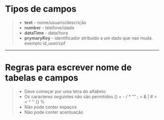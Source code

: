 # Tipos de campos
> - **text** - nome/usuario/descrição  
>- **number** - telefone/idade  
>- **dataTime** - data/hora  
>- **prymaryKey** - identificador 
atribuido a um dado que nao muda. exemplo id_user/cpf
___  
# Regras para escrever nome de tabelas e campos

> - Deve começar por uma letra do alfabeto  
> - Os caracteres seguintes não são permitidos () + - / * "" ; = & | # >< ^ '' {} %  
> - Não pode conter espaços
> - Não pode conter acentuação